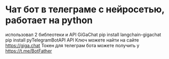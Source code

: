 # Чат бот в телеграме с нейросетью, работает на python
использовал 2 библеотеки и API GiGaChat
pip install langchain-gigachat
pip install pyTelegramBotAPI
API Ключ можете найти на сайте https://giga.chat
Токен для телеграм бота можете получить у https://t.me/BotFather
